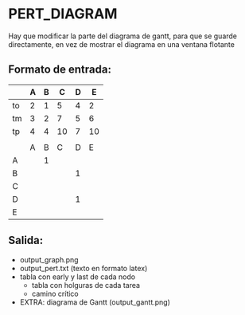 # PERT_DIAGRAM

Hay que modificar la parte del diagrama de gantt, para que se guarde directamente, en vez de mostrar el diagrama en una ventana flotante


## Formato de entrada:
| | A | B | C | D | E |
| --- | --- | ---| --- | --- | --- |
| to | 2 | 1 |5 | 4| 2|
| tm |3 |2 |7 |5 | 6|
| tp |4 |4 |10 |7 |10 |
| | | | | | 
| | A | B | C | D | E |
| A | | 1 | | | |
| B | | | | 1 | |
| C | | | | | |
| D | | | | 1 | |
| E | | | | | |


## Salida:
- output_graph.png
- output_pert.txt (texto en formato latex)
-   tabla con early y last de cada nodo
    - tabla con holguras de cada tarea
     - camino crítico
- EXTRA: diagrama de Gantt (output_gantt.png)
